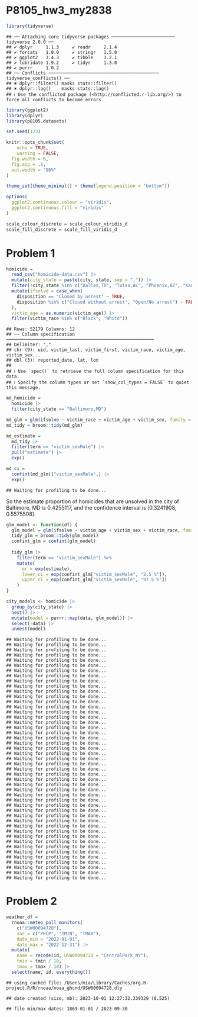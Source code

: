 P8105_hw3_my2838
================

``` r
library(tidyverse)
```

    ## ── Attaching core tidyverse packages ──────────────────────── tidyverse 2.0.0 ──
    ## ✔ dplyr     1.1.3     ✔ readr     2.1.4
    ## ✔ forcats   1.0.0     ✔ stringr   1.5.0
    ## ✔ ggplot2   3.4.3     ✔ tibble    3.2.1
    ## ✔ lubridate 1.9.2     ✔ tidyr     1.3.0
    ## ✔ purrr     1.0.2     
    ## ── Conflicts ────────────────────────────────────────── tidyverse_conflicts() ──
    ## ✖ dplyr::filter() masks stats::filter()
    ## ✖ dplyr::lag()    masks stats::lag()
    ## ℹ Use the conflicted package (<http://conflicted.r-lib.org/>) to force all conflicts to become errors

``` r
library(ggplot2)
library(dplyr)
library(p8105.datasets)

set.seed(123)

knitr::opts_chunk$set(
    echo = TRUE,
    warning = FALSE,
  fig.width = 6,
  fig.asp = .6,
  out.width = "90%"
)

theme_set(theme_minimal() + theme(legend.position = "bottom"))

options(
  ggplot2.continuous.colour = "viridis",
  ggplot2.continuous.fill = "viridis"
)

scale_colour_discrete = scale_colour_viridis_d
scale_fill_discrete = scale_fill_viridis_d
```

# Problem 1

``` r
homicide = 
  read_csv("homicide-data.csv") |>
  mutate(city_state = paste(city, state, sep = ",")) |>
  filter(!city_state %in% c("Dallas,TX", "Tulsa,AL", "Phoenix,AZ", "Kansas City,MO") ) |>
  mutate(ifsolve = case_when(
    disposition == "Closed by arrest" ~ TRUE,
    disposition %in% c("Closed without arrest", "Open/No arrest") ~ FALSE
  ),
  victim_age = as.numeric(victim_age)) |>
  filter(victim_race %in% c("Black", "White")) 
```

    ## Rows: 52179 Columns: 12
    ## ── Column specification ────────────────────────────────────────────────────────
    ## Delimiter: ","
    ## chr (9): uid, victim_last, victim_first, victim_race, victim_age, victim_sex...
    ## dbl (3): reported_date, lat, lon
    ## 
    ## ℹ Use `spec()` to retrieve the full column specification for this data.
    ## ℹ Specify the column types or set `show_col_types = FALSE` to quiet this message.

``` r
md_homicide = 
  homicide |>
  filter(city_state == "Baltimore,MD")

md_glm = glm(ifsolve ~ victim_race + victim_age + victim_sex, family = binomial, data = md_homicide) 
md_tidy = broom::tidy(md_glm)

md_estimate = 
  md_tidy |>
  filter(term == "victim_sexMale") |>
  pull("estimate") |>
  exp()

md_ci = 
  confint(md_glm)["victim_sexMale",] |>
  exp()
```

    ## Waiting for profiling to be done...

So the estimate proportion of homicides that are unsolved in the city of
Baltimore, MD is 0.4255117, and the confidence interval is \[0.3241908,
0.5575508\].

``` r
glm_model <- function(df) {
  glm_model = glm(ifsolve ~ victim_age + victim_sex + victim_race, family = binomial, data = df)
  tidy_glm = broom::tidy(glm_model)
  confint_glm = confint(glm_model)
  
  tidy_glm |>
    filter(term == "victim_sexMale") %>%
    mutate(
      or = exp(estimate),
      lower_ci = exp(confint_glm["victim_sexMale", "2.5 %"]),
      upper_ci = exp(confint_glm["victim_sexMale", "97.5 %"])
    )
}

city_models <- homicide |>
  group_by(city_state) |>
  nest() |>
  mutate(model = purrr::map(data, glm_model)) |>
  select(-data) |>
  unnest(model)
```

    ## Waiting for profiling to be done...
    ## Waiting for profiling to be done...
    ## Waiting for profiling to be done...
    ## Waiting for profiling to be done...
    ## Waiting for profiling to be done...
    ## Waiting for profiling to be done...
    ## Waiting for profiling to be done...
    ## Waiting for profiling to be done...
    ## Waiting for profiling to be done...
    ## Waiting for profiling to be done...
    ## Waiting for profiling to be done...
    ## Waiting for profiling to be done...
    ## Waiting for profiling to be done...
    ## Waiting for profiling to be done...
    ## Waiting for profiling to be done...
    ## Waiting for profiling to be done...
    ## Waiting for profiling to be done...
    ## Waiting for profiling to be done...
    ## Waiting for profiling to be done...
    ## Waiting for profiling to be done...
    ## Waiting for profiling to be done...
    ## Waiting for profiling to be done...
    ## Waiting for profiling to be done...
    ## Waiting for profiling to be done...
    ## Waiting for profiling to be done...
    ## Waiting for profiling to be done...
    ## Waiting for profiling to be done...
    ## Waiting for profiling to be done...
    ## Waiting for profiling to be done...
    ## Waiting for profiling to be done...
    ## Waiting for profiling to be done...
    ## Waiting for profiling to be done...
    ## Waiting for profiling to be done...
    ## Waiting for profiling to be done...
    ## Waiting for profiling to be done...
    ## Waiting for profiling to be done...
    ## Waiting for profiling to be done...
    ## Waiting for profiling to be done...
    ## Waiting for profiling to be done...
    ## Waiting for profiling to be done...
    ## Waiting for profiling to be done...
    ## Waiting for profiling to be done...
    ## Waiting for profiling to be done...
    ## Waiting for profiling to be done...
    ## Waiting for profiling to be done...
    ## Waiting for profiling to be done...
    ## Waiting for profiling to be done...

# Problem 2

``` r
weather_df = 
  rnoaa::meteo_pull_monitors(
    c("USW00094728"),
    var = c("PRCP", "TMIN", "TMAX"), 
    date_min = "2022-01-01",
    date_max = "2022-12-31") |>
  mutate(
    name = recode(id, USW00094728 = "CentralPark_NY"),
    tmin = tmin / 10,
    tmax = tmax / 10) |>
  select(name, id, everything())
```

    ## using cached file: /Users/mia/Library/Caches/org.R-project.R/R/rnoaa/noaa_ghcnd/USW00094728.dly

    ## date created (size, mb): 2023-10-01 12:27:32.339329 (8.525)

    ## file min/max dates: 1869-01-01 / 2023-09-30
